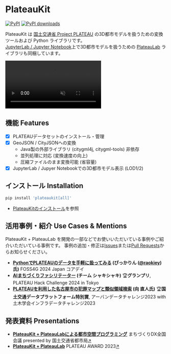 # PlateauKit

[![PyPI](https://img.shields.io/pypi/v/plateaukit.svg)](https://pypi.org/project/plateaukit/)
[![PyPI downloads](https://img.shields.io/pypi/dm/plateaukit.svg)](https://pypistats.org/packages/plateaukit)

PlateauKit は <a href="https://www.mlit.go.jp/plateau/" target="_blank">国土交通省 Project PLATEAU</a> の3D都市モデルを扱うための変換ツールおよび Python ライブラリです。<br />
[JupyterLab / Jupyter Notebook](https://jupyter.org/)上で3D都市モデルを扱うための [PlateauLab](lab/index.md) ライブラリも同梱しています。

<!-- - [ブラウザで試す (試験版)](/plateaukit/jupyterlite/notebooks/?path=demo.ipynb) -->

<!-- <figure markdown="span">
  ![landing image](./assets/landing.png){ width="320" }
</figure> -->

<div><video controls src="assets/sample2-web.mp4" muted="false"></video></div>

## 機能 Features

- [x] PLATEAUデータセットのインストール・管理
- [x] GeoJSON / CityJSONへの変換
    - Java製の外部ライブラリ (citygml4j, citygml-tools) 非依存
    - 並列処理に対応 (変換速度の向上)
    - 圧縮ファイルのまま変換可能 (省容量)
- [x] JupyterLab / Jupyer Notebookでの3D都市モデル表示 (LOD1/2)

## インストール Installation

```bash
pip install 'plateaukit[all]'
```

- [PlateauKitのインストール](install.md)を参照

## 活用事例・紹介 Use Cases & Mentions

PlateauKit + PlateauLab を開発の一部などでお使いいただいている事例やご紹介いただいている事例です。
事例の追加・修正は[Issues](https://github.com/ozekik/plateaukit/issues)または[Pull Requests](https://github.com/ozekik/plateaukit/pulls)からお知らせください。

- **[PythonでPLATEAUのデータを手軽に扱ってみる](https://www.youtube.com/live/7KTauy4Xr0U?si=ZNb_3MstIJGejJ1K&t=22245) (ぴっかりん ([@raokiey](https://github.com/raokiey)) 氏)** FOSS4G 2024 Japan コアデイ
- **[AIまちづくりファシリテーター](https://protopedia.net/prototype/6072) (チーム シャキシャキ)** 🏆**グランプリ**, PLATEAU Hack Challenge 2024 in Tokyo
- **[PLATEAUを利用した名古屋市の犯罪マップと類似領域検索](https://www.mlit-data.jp/#/ShowcaseDetail?id=Showcase18) (向 直人氏)** 🏆**国土交通データプラットフォーム特別賞**, アーバンデータチャレンジ2023 with 土木学会インフラデータチャレンジ2023

## 発表資料 Presentations

- **[PlateauKit + PlateauLabによる都市空間プログラミング](https://www.mlit.go.jp/plateau/file/events/doc/20240528_dxkaigi_Ozeki-shi.pdf)** まちづくりDX全国会議 presented by 国土交通省都市局[↗](https://www.mlit.go.jp/plateau/journal/j061/)
- **[PlateauKit + PlateauLab](https://speakerdeck.com/toshiseisaku/no-dot-4-plateaukit-plus-plateaulab)** PLATEAU AWARD 2023[↗](https://www.mlit.go.jp/plateau-next/2023/award/)

<div style="margin-bottom:10rem"></div>
